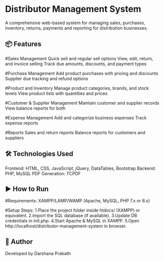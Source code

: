 # Distributor Management System

A comprehensive web-based system for managing sales, purchases, inventory, returns, payments and reporting for distribution businesses.

## 📦 Features

#Sales Management
Quick sell and regular sell options
View, edit, return, and invoice selling
Track due amounts, discounts, and payment types

#Purchase Management
Add product purchases with pricing and discounts
Supplier due tracking and refund options

#Product and Inventory
Manage product categories, brands, and stock levels
View product lists with quantities and prices

#Customer & Supplier Management
Maintain customer and supplier records
View balance reports for both

#Expense Management
Add and categorize business expenses
Track expense reports

#Reports
Sales and return reports
Balance reports for customers and suppliers

## 🛠️ Technologies Used

Frontend: HTML, CSS, JavaScript, jQuery, DataTables, Bootstrap
Backend: PHP, MySQL
PDF Generation: TCPDF

## ▶️ How to Run

#Requirements:
XAMPP/LAMP/WAMP (Apache, MySQL, PHP 7.x or 8.x)

#Setup Steps:
1.Place the project folder inside htdocs/ (XAMPP) or equivalent.
2.Import the SQL database (if available).
3.Update DB credentials in init.php.
4.Start Apache & MySQL in XAMPP.
5.Open http://localhost/distributor-management-system in browser.

## 📧 Author
Developed by Darshana Prabath

